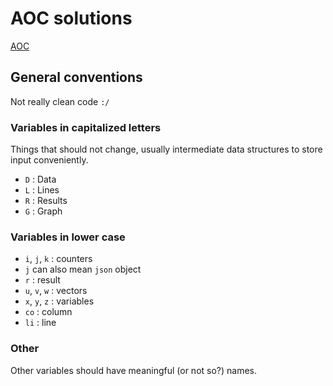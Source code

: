 # AOC solutions

[AOC](https://adventofcode.com)

## General conventions

Not really clean code `:/`


### Variables in capitalized letters
Things that should not change, usually intermediate data structures to store input conveniently.

  - `D` : Data
  - `L` : Lines
  - `R` : Results
  - `G` : Graph

### Variables in lower case

  - `i`, `j`, `k` : counters
  - `j` can also mean `json` object
  - `r` : result
  - `u`, `v`, `w` : vectors
  - `x`, `y`, `z` : variables
  - `co` : column
  - `li` : line

### Other

Other variables should have meaningful (or not so?) names.